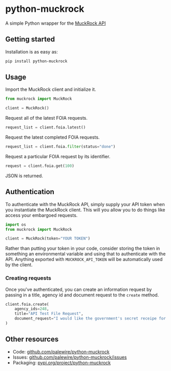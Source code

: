 # python-muckrock

A simple Python wrapper for the [MuckRock API](https://www.muckrock.com/api/)

## Getting started

Installation is as easy as:

```bash
pip install python-muckrock
```

## Usage

Import the MuckRock client and initialize it.

```python
from muckrock import MuckRock

client = MuckRock()
```

Request all of the latest FOIA requests.

```python
request_list = client.foia.latest()
```

Request the latest completed FOIA requests.

```python
request_list = client.foia.filter(status="done")
```

Request a particular FOIA request by its identifier.

```python
request = client.foia.get(100)
```

JSON is returned.


## Authentication

To authenticate with the MuckRock API, simply supply your API token when you instantiate the MuckRock client. This will you allow you to do things like access your embargoed requests.

```python
import os
from muckrock import MuckRock

client = MuckRock(token="YOUR TOKEN")
```

Rather than putting your token in your code, consider storing the token in something an environmental variable and using that to authenticate with the API. Anything exported with `MUCKROCK_API_TOKEN` will be automatically used by the client.

### Creating requests

Once you've authenticated, you can create an information request by passing in a title, agency id and document request to the `create` method.

```python
client.foia.create(
    agency_ids=248,
    title="API Test File Request",
    document_request="I would like the government's secret receipe for the world's best burrito.",
)
```

## Other resources

- Code: [github.com/palewire/python-muckrock](https://github.com/palewire/python-muckrock)
- Issues: [github.com/palewire/python-muckrock/issues](https://github.com/palewire/python-muckrock/issues)
- Packaging: [pypi.org/project/python-muckrock](https://pypi.org/project/python-muckrock)
